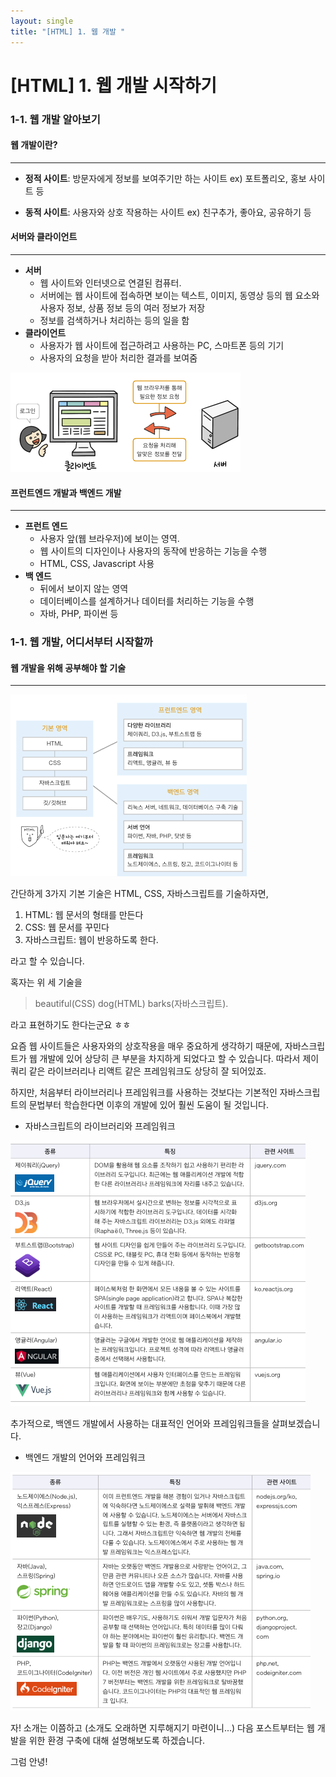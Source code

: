 ```yaml
---
layout: single
title: "[HTML] 1. 웹 개발 "
---
```


# [HTML] 1. 웹 개발 시작하기



### 1-1. 웹 개발 알아보기

#### 웹 개발이란? 

---

* **정적 사이트**: 방문자에게 정보를 보여주기만 하는 사이트  ex) 포트폴리오, 홍보 사이트 등

* **동적 사이트**: 사용자와 상호 작용하는 사이트  ex) 친구추가, 좋아요, 공유하기 등



#### 서버와 클라이언트

---

* **서버**
  * 웹 사이트와 인터넷으로 연결된 컴퓨터. 
  * 서버에는 웹 사이트에 접속하면 보이는 텍스트, 이미지, 동영상 등의 웹 요소와 사용자 정보, 상품 정보 등의 여러 정보가 저장
  * 정보를 검색하거나 처리하는 등의 일을 함
* **클라이언트**
  * 사용자가 웹 사이트에 접근하려고 사용하는 PC, 스마트폰 등의 기기
  * 사용자의 요청을 받아 처리한 결과를 보여줌

![image1](../assets/images/HTML/Chapter%201/image-20210707162329447.png)



#### 프런트엔드 개발과 백엔드 개발

---

* **프런트 엔드**
  * 사용자 앞(웹 브라우저)에 보이는 영역.
  * 웹 사이트의 디자인이나 사용자의 동작에 반응하는 기능을 수행
  * HTML, CSS, Javascript 사용
* **백 엔드**
  * 뒤에서 보이지 않는 영역
  * 데이터베이스를 설계하거나 데이터를 처리하는 기능을 수행
  * 자바, PHP, 파이썬 등



### 1-1. 웹 개발, 어디서부터 시작할까

#### 웹 개발을 위해 공부해야 할 기술

---

![image2](../assets/images/HTML/Chapter%201/image-20210707162354875.png)

간단하게 3가지 기본 기술은 HTML, CSS, 자바스크립트를 기술하자면, 

1. HTML: 웹 문서의 형태를 만든다
2. CSS: 웹 문서를 꾸민다
3. 자바스크립트: 웹이 반응하도록 한다. 

라고 할 수 있습니다. 



혹자는 위 세 기술을 

> beautiful(CSS) dog(HTML) barks(자바스크립트). 

라고 표현하기도 한다는군요 ㅎㅎ



요즘 웹 사이트들은 사용자와의 상호작용을 매우 중요하게 생각하기 때문에, 자바스크립트가 웹 개발에 있어 상당히 큰 부분을 차지하게 되었다고 할 수 있습니다. 따라서 제이쿼리 같은 라이브러리나 리액트 같은 프레임워크도 상당히 잘 되어있죠. 

하지만, 처음부터 라이브러리나 프레임워크를 사용하는 것보다는 기본적인 자바스크립트의 문법부터 학습한다면 이후의 개발에 있어 훨씬 도움이 될 것입니다. 

* 자바스크립트의 라이브러리와 프레임워크

![image3](../assets/images/HTML/Chapter%201/image-20210707162420682.png)



추가적으로, 백엔드 개발에서 사용하는 대표적인 언어와 프레임워크들을 살펴보겠습니다. 

* 백엔드 개발의 언어와 프레임워크

![image4](../assets/images/HTML/Chapter%201/image-20210707162433657.png)



자! 소개는 이쯤하고 (소개도 오래하면 지루해지기 마련이니...) 다음 포스트부터는 웹 개발을 위한 환경 구축에 대해 설명해보도록 하겠습니다. 



그럼 안녕!
